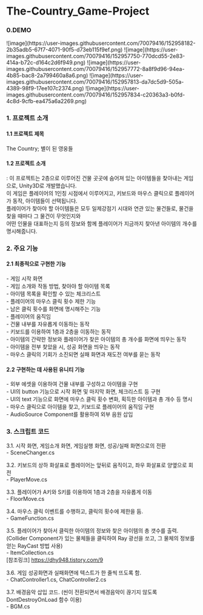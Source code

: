 # The-Country_Game-Project

<h3>0.DEMO</h3>
![image](https://user-images.githubusercontent.com/70079416/152958182-2b35adb5-67f7-4071-90f5-d73eb115f9ef.png)  
![image](https://user-images.githubusercontent.com/70079416/152957750-770dcd55-2e83-414a-b72c-d164c2d6f949.png)  
![image](https://user-images.githubusercontent.com/70079416/152957772-8a8f9d96-94ea-4b85-bac8-2a799460a8a6.png)  
![image](https://user-images.githubusercontent.com/70079416/152957813-da7dc5d9-505a-4389-98f9-17ee107c2374.png)  
![image](https://user-images.githubusercontent.com/70079416/152957834-c20363a3-b0fd-4c8d-9cfb-ea475a6a2269.png)  



<h3>1. 프로젝트 소개</h3>
<h4>1.1 프로젝트 제목</h4>
	 The Country; 별이 된 영웅들  

<h4>1.2 프로젝트 소개</h4>
: 이 프로젝트는 2층으로 이루어진 건물 곳곳에 숨어져 있는 아이템들을 찾아내는 게임으로, Unity3D로 개발했습니다.<br>
  이 게임은 플레이어의 1인칭 시점에서 이루어지고, 키보드와 마우스 클릭으로 플레이어가 동작, 아이템들이 선택됩니다.<br>
  플레이어가 찾아야 할 아이템들은 모두 일제강점기 시대와 연관 있는 물건들로, 물건을 찾을 때마다 그 물건이 무엇인지와<br>
  어떤 인물을 대표하는지 등의 정보와 함께 플레이어가 지금까지 찾아낸 아이템의 개수를 명시해줍니다.<br>  

  
<h3>2. 주요 기능</h3>
<h4>2.1 최종적으로 구현한 기능</h4>
 - 게임 시작 화면<br>
 - 게임 소개와 작동 방법, 찾아야 할 아이템 목록<br>
 - 아이템 목록을 확인할 수 있는 체크리스트<br>
 - 플레이어의 마우스 클릭 횟수 제한 기능<br>
 - 남은 클릭 횟수를 화면에 명시해주는 기능<br>
 - 플레이어의 움직임<br>
 		- 건물 내부를 자유롭게 이동하는 동작<br>
 		- 키보드를 이용하여 1층과 2층을 이동하는 동작<br>
 - 아이템의 간략한 정보와 플레이어가 찾은 아이템의 총 개수를 화면에 띄우는 동작<br>
 - 아이템을 전부 찾았을 시, 성공 화면을 띄우는 동작<br>
 - 마우스 클릭의 기회가 소진되면 실패 화면과 재도전 여부를 묻는 동작<br>  

<h4>2.2 구현하는 데 사용된 유니티 기능</h4>
 - 외부 에셋을 이용하여 건물 내부를 구성하고 아이템을 구현<br>
 - UI의 button 기능으로 시작 화면 및 마지막 화면, 체크리스트 등 구현<br>
 - UI의 text 기능으로 화면에 마우스 클릭 횟수 변화, 획득한 아이템과 총 개수 등 명시<br>
 - 마우스 클릭으로 아이템을 찾고, 키보드로 플레이어의 움직임 구현<br>
 - AudioSource Component를 활용하여 외부 음원 삽입<br>  

  
<h3>3. 스크립트 코드</h3>
 3.1. 시작 화면, 게임소개 화면, 게임실행 화면, 성공/실패 화면으로의 전환<br>
 		- SceneChanger.cs     
      
 3.2. 키보드의 상하 화살표로 플레이어는 앞뒤로 움직이고, 좌우 화살표로 양옆으로 회전<br>
		- PlayerMove.cs      
		
 3.3. 플레이어가 A키와 S키를 이용하여 1층과 2층을 자유롭게 이동<br>
		- FloorMove.cs      
		
 3.4. 마우스 클릭 이벤트를 수행하고, 클릭의 횟수에 제한을 둠.<br>
		- GameFunction.cs      
		
 3.5. 플레이어가 찾아서 클릭한 아이템의 정보와 찾은 아이템의 총 갯수를 출력.<br>
	 (Collider Component가 있는 물체들을 클릭하여 Ray 광선을 쏘고, 그 물체의 정보를 얻는 RayCast 방법 사용)<br>
		- ItemCollection.cs<br>
		[참조링크] https://dhy948.tistory.com/9     
		
 3.6. 게임 성공화면과 실패화면에 텍스트가 한 줄씩 뜨도록 함.<br>
		- ChatController1.cs, ChatController2.cs      
		
 3.7. 배경음악 삽입 코드. (씬이 전환되면서 배경음악이 끊기지 않도록 DontDestroyOnLoad 함수 이용)<br>
		- BGM.cs
